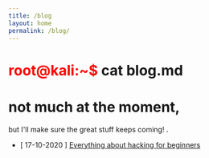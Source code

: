 ```yaml
---
title: /blog
layout: home
permalink: /blog/
---
```


# <span style="color: red;">root@kali:~$</span> cat blog.md
# not much at the moment,
but I'll make sure the great stuff keeps coming!
<span style="color: black;">.</span>
- [ 17-10-2020 ] [Everything about hacking for beginners](thenishkarshagarwal.github.io/blog/everything_about_hacking-beginners.md)
